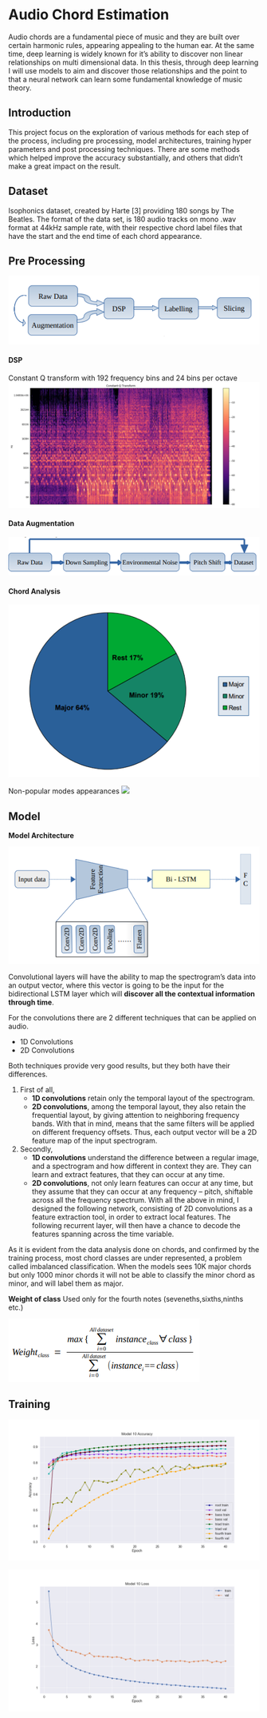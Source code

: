 # Audio Chord Estimation

Audio chords are a fundamental piece of music and they are built over certain harmonic
rules, appearing appealing to the human ear. At the same time, deep learning is widely
known for it’s ability to discover non linear relationships on multi dimensional data. In this
thesis, through deep learning I will use models to aim and discover those relationships and
the point to that a neural network can learn some fundamental knowledge of music theory. 

## Introduction
This project focus on the exploration of various methods for each step of the process, including pre
processing, model architectures, training hyper parameters and post processing
techniques. There are some methods which helped improve the accuracy substantially,
and others that didn’t make a great impact on the result.

## Dataset
Isophonics dataset, created by Harte [3] providing 180 songs by The Beatles. The format of the data set, is 180 audio tracks on
mono .wav format at 44kHz sample rate, with their respective chord label files that have
the start and the end time of each chord appearance.

## Pre Processing
![](images/data_flow.PNG)

#### DSP
Constant Q transform with 192 frequency bins and 24 bins per octave
![](images/cqt.png)

#### Data Augmentation
![](images/data_augmentation.PNG)

#### Chord Analysis
![](images/chord_analysis.png)

Non-popular modes appearances
![](images/chord_analysis_non_pop.PNG)

## Model

**Model Architecture**

![](images/model_architecture.png)

Convolutional layers will have the ability to map the spectrogram’s data into an
output vector, where this vector is going to be the input for the bidirectional LSTM layer
which will **discover all the contextual information through time**.

For the convolutions there are 2 different techniques that can be applied on audio.
- 1D Convolutions
- 2D Convolutions

Both techniques provide very good results, but they both have their differences.
1. First of all, 
    - **1D convolutions** retain only the temporal layout of the spectrogram. 
    - **2D convolutions**, among the temporal layout, they also retain the frequential layout, by giving attention to neighboring frequency bands. With that in mind, means that the same filters will be applied on different frequency offsets. Thus, each output vector will be a 2D feature map of the input spectrogram.
2. Secondly,
    - **1D convolutions** understand the difference between a regular image, and a spectrogram and how different in context they are. They can learn and extract features, that they can occur at any time. 
    - **2D convolutions**, not only learn features can occur at any time, but they assume that they can occur at any frequency – pitch, shiftable across all the
frequency spectrum. With all the above in mind, I designed the following network, consisting of 2D convolutions as a feature extraction tool, in order to extract local features. The following recurrent layer, will then have a chance to decode the features spanning across the time variable.

As it is evident from the data analysis done on chords, and confirmed by the training
process, most chord classes are under represented, a problem called imbalanced
classification. When the models sees 10K major chords but only 1000 minor chords it will
not be able to classify the minor chord as minor, and will label them as major.

**Weight of class**
Used only for the fourth notes (seveneths,sixths,ninths etc.)

![](images/class_weights.PNG)

## Training

![](images/Model_10Acc.png)

![](images/Model_10Loss.png)
